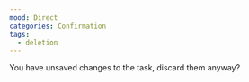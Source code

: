 ```yaml
---
mood: Direct
categories: Confirmation
tags:
  - deletion
---
```

You have unsaved changes to the task, discard them anyway?